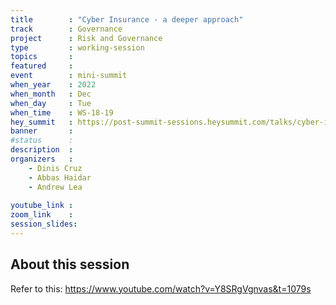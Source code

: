 ```yaml
---
title        : "Cyber Insurance - a deeper approach"
track        : Governance
project      : Risk and Governance
type         : working-session
topics       : 
featured     :
event        : mini-summit
when_year    : 2022
when_month   : Dec
when_day     : Tue
when_time    : WS-18-19
hey_summit   : https://post-summit-sessions.heysummit.com/talks/cyber-insurance-a-deeper-approach/
banner       : 
#status      : 
description  :
organizers   :
    - Dinis Cruz
    - Abbas Haidar
    - Andrew Lea
    
youtube_link : 
zoom_link    : 
session_slides:
---
```




## About this session

Refer to this: https://www.youtube.com/watch?v=Y8SRgVgnvas&t=1079s
